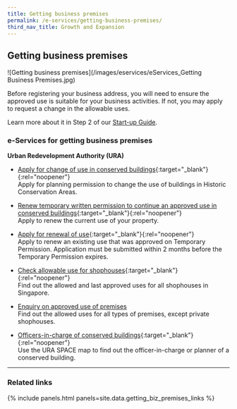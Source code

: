 ```yaml
---
title: Getting business premises
permalink: /e-services/getting-business-premises/
third_nav_title: Growth and Expansion
---
```


## Getting business premises

![Getting business premises](/images/eservices/eServices_Getting Business Premises.jpg)

Before registering your business address, you will need to ensure the approved use is suitable for your business activities. If not, you may apply to request a change in the allowable uses.

Learn more about it in Step 2 of our [Start-up Guide](/start-a-business/submit-a-business-address/).

### e-Services for getting business premises

**Urban Redevelopment Authority (URA)**

- [Apply for change of use in conserved buildings](https://licence1.business.gov.sg/){:target="\_blank"}{:rel="noopener"}
  <br>Apply for planning permission to change the use of buildings in Historic Conservation Areas.

- [Renew temporary written permission to continue an approved use in conserved buildings](https://licence1.business.gov.sg/){:target="\_blank"}{:rel="noopener"}
  <br>Apply to renew the current use of your property.

- [Apply for renewal of use](https://licence1.business.gov.sg/){:target="\_blank"}{:rel="noopener"}
  <br>Apply to renew an existing use that was approved on Temporary Permission. Application must be submitted within 2 months before the Temporary Permission expires.

- [Check allowable use for shophouses](https://www.ura.gov.sg/maps/?service=eAdvisor){:target="\_blank"}{:rel="noopener"}
  <br>Find out the allowed and last approved uses for all shophouses in Singapore.

- <a href="https://www.ura.gov.sg/EnquiryOnApprovedUse/#:~:text=of%2Dcharge).-,If%20the%20subject%20premises%20is%20a%20private%20shophouse%20unit%2C%20you,of%20%2453.50%20per%20enquiry%20applies." target="_blank">Enquiry on approved use of premises</a>
  <br>Find out the allowed uses for all types of premises, except private shophouses.

- [Officers-in-charge of conserved buildings](https://www.ura.gov.sg/maps/?service=eAdvisor){:target="\_blank"}{:rel="noopener"}
  <br>Use the URA SPACE map to find out the officer-in-charge or planner of a conserved building.

---

### Related links

{% include panels.html panels=site.data.getting_biz_premises_links %}
